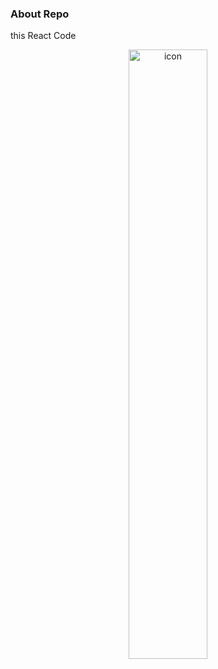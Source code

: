 ### About Repo
this React Code
<center>
<img src="https://techstack-generator.vercel.app/react-icon.svg" alt="icon" width="50%" height="50%" />
</center>
